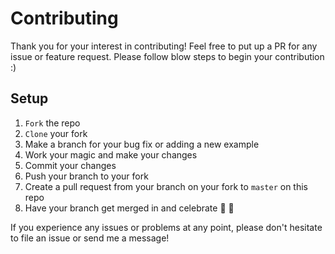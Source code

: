 # Contributing

Thank you for your interest in contributing! Feel free to put up a PR for any issue or feature request. Please follow blow steps to begin your contribution :)

## Setup
1. `Fork` the repo
2. `Clone` your fork
3. Make a branch for your bug fix or adding a new example
4. Work your magic and make your changes
5. Commit your changes
6. Push your branch to your fork
7. Create a pull request from your branch on your fork to `master` on this repo
8. Have your branch get merged in and celebrate 🎉 🎊

If you experience any issues or problems at any point, please don't hesitate to file an issue or send me a message!